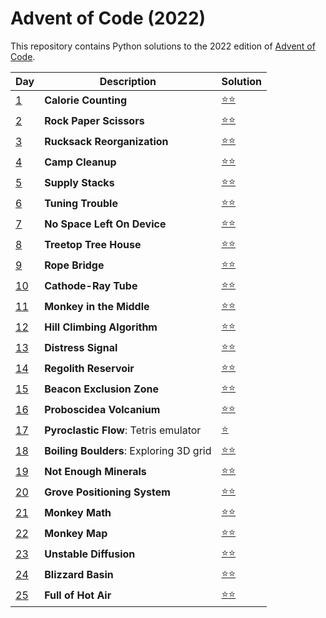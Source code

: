 # Advent of Code (2022)
This repository contains Python solutions to the 2022 edition of [Advent of Code](https://adventofcode.com/2021). 

| Day | Description | Solution |
| --- | -------| -----| 
| [1](https://adventofcode.com/2022/day/1) | **Calorie Counting** | [:star::star:](https://github.com/IAjimi/AdventOfCode/blob/master/2022/AOC01.py) | 
| [2](https://adventofcode.com/2022/day/2) | **Rock Paper Scissors** | [:star::star:](https://github.com/IAjimi/AdventOfCode/blob/master/2022/AOC02.py) | 
| [3](https://adventofcode.com/2022/day/3) | **Rucksack Reorganization** | [:star::star:](https://github.com/IAjimi/AdventOfCode/blob/master/2022/AOC03.py) |
| [4](https://adventofcode.com/2022/day/4) | **Camp Cleanup** | [:star::star:](https://github.com/IAjimi/AdventOfCode/blob/master/2022/AOC04.py) | 
| [5](https://adventofcode.com/2022/day/5) | **Supply Stacks** | [:star::star:](https://github.com/IAjimi/AdventOfCode/blob/master/2022/AOC05.py) | 
| [6](https://adventofcode.com/2022/day/6) | **Tuning Trouble** | [:star::star:](https://github.com/IAjimi/AdventOfCode/blob/master/2022/AOC06.py) | 
| [7](https://adventofcode.com/2022/day/7) | **No Space Left On Device** | [:star::star:](https://github.com/IAjimi/AdventOfCode/blob/master/2022/AOC07.py) | 
| [8](https://adventofcode.com/2022/day/8) | **Treetop Tree House** | [:star::star:](https://github.com/IAjimi/AdventOfCode/blob/master/2022/AOC08.py) | 
| [9](https://adventofcode.com/2022/day/9) | **Rope Bridge** | [:star::star:](https://github.com/IAjimi/AdventOfCode/blob/master/2022/AOC09.py) | 
| [10](https://adventofcode.com/2022/day/10) | **Cathode-Ray Tube** | [:star::star:](https://github.com/IAjimi/AdventOfCode/blob/master/2022/AOC10.py) | 
| [11](https://adventofcode.com/2022/day/11) | **Monkey in the Middle** | [:star::star:](https://github.com/IAjimi/AdventOfCode/blob/master/2022/AOC11.py) | 
| [12](https://adventofcode.com/2022/day/12) | **Hill Climbing Algorithm** | [:star::star:](https://github.com/IAjimi/AdventOfCode/blob/master/2022/AOC12.py) | 
| [13](https://adventofcode.com/2022/day/13) | **Distress Signal** | [:star::star:](https://github.com/IAjimi/AdventOfCode/blob/master/2022/AOC13.py) | 
| [14](https://adventofcode.com/2022/day/14) | **Regolith Reservoir** | [:star::star:](https://github.com/IAjimi/AdventOfCode/blob/master/2022/AOC14.py) | 
| [15](https://adventofcode.com/2022/day/15) | **Beacon Exclusion Zone** | [:star::star:](https://github.com/IAjimi/AdventOfCode/blob/master/2022/AOC15.py) | 
| [16](https://adventofcode.com/2022/day/16) | **Proboscidea Volcanium** | [:star::star:](https://github.com/IAjimi/AdventOfCode/blob/master/2022/AOC16.py) | 
| [17](https://adventofcode.com/2022/day/17) | **Pyroclastic Flow**: Tetris emulator | [:star:](https://github.com/IAjimi/AdventOfCode/blob/master/2022/AOC17.py) | 
| [18](https://adventofcode.com/2022/day/18) | **Boiling Boulders**: Exploring 3D grid | [:star::star:](https://github.com/IAjimi/AdventOfCode/blob/master/2022/AOC18.py) | 
| [19](https://adventofcode.com/2022/day/19) | **Not Enough Minerals** | [:star::star:](https://github.com/IAjimi/AdventOfCode/blob/master/2022/AOC19.py) | 
| [20](https://adventofcode.com/2022/day/20) | **Grove Positioning System** | [:star::star:](https://github.com/IAjimi/AdventOfCode/blob/master/2022/AOC20.py) | 
| [21](https://adventofcode.com/2022/day/21) | **Monkey Math** | [:star::star:](https://github.com/IAjimi/AdventOfCode/blob/master/2022/AOC21.py) | 
| [22](https://adventofcode.com/2022/day/22) | **Monkey Map** | [:star::star:](https://github.com/IAjimi/AdventOfCode/blob/master/2022/AOC22.py) | 
| [23](https://adventofcode.com/2022/day/23) | **Unstable Diffusion** | [:star::star:](https://github.com/IAjimi/AdventOfCode/blob/master/2022/AOC23.py) | 
| [24](https://adventofcode.com/2022/day/24) | **Blizzard Basin** | [:star::star:](https://github.com/IAjimi/AdventOfCode/blob/master/2022/AOC24.py) | 
| [25](https://adventofcode.com/2022/day/25) | **Full of Hot Air** | [:star::star:](https://github.com/IAjimi/AdventOfCode/blob/master/2022/AOC25.py) | 
